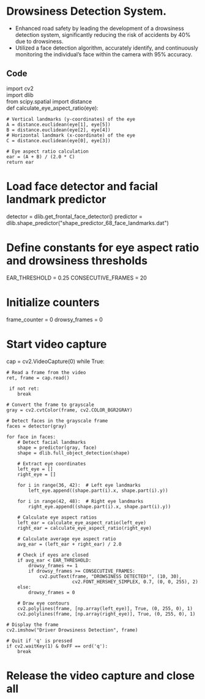# Drowsiness Detection System. 

* Enhanced road safety by leading the development of a drowsiness detection system, significantly reducing the risk of accidents by 40% due to drowsiness.
* Utilized a face detection algorithm, accurately identify, and continuously monitoring the individual’s face within the camera with 95% accuracy.

## Code

import cv2 <br>
import dlib <br>
from scipy.spatial import distance <br>
def calculate_eye_aspect_ratio(eye): <br>

    # Vertical landmarks (y-coordinates) of the eye
    A = distance.euclidean(eye[1], eye[5])
    B = distance.euclidean(eye[2], eye[4])
    # Horizontal landmark (x-coordinate) of the eye
    C = distance.euclidean(eye[0], eye[3])
    
    # Eye aspect ratio calculation
    ear = (A + B) / (2.0 * C)
    return ear


# Load face detector and facial landmark predictor

detector = dlib.get_frontal_face_detector()
predictor = dlib.shape_predictor("shape_predictor_68_face_landmarks.dat")

# Define constants for eye aspect ratio and drowsiness thresholds
EAR_THRESHOLD = 0.25
CONSECUTIVE_FRAMES = 20

# Initialize counters
frame_counter = 0
drowsy_frames = 0

# Start video capture

cap = cv2.VideoCapture(0)
while True:

    # Read a frame from the video
    ret, frame = cap.read()
    
     if not ret:
        break
    
    # Convert the frame to grayscale
    gray = cv2.cvtColor(frame, cv2.COLOR_BGR2GRAY)
    
    # Detect faces in the grayscale frame
    faces = detector(gray)
    
    for face in faces:
        # Detect facial landmarks
        shape = predictor(gray, face)
        shape = dlib.full_object_detection(shape)
        
        # Extract eye coordinates
        left_eye = []
        right_eye = []
        
        for i in range(36, 42):  # Left eye landmarks
            left_eye.append((shape.part(i).x, shape.part(i).y))
        
        for i in range(42, 48):  # Right eye landmarks
            right_eye.append((shape.part(i).x, shape.part(i).y))
        
        # Calculate eye aspect ratios
        left_ear = calculate_eye_aspect_ratio(left_eye)
        right_ear = calculate_eye_aspect_ratio(right_eye)
        
        # Calculate average eye aspect ratio
        avg_ear = (left_ear + right_ear) / 2.0
        
        # Check if eyes are closed
        if avg_ear < EAR_THRESHOLD:
            drowsy_frames += 1
            if drowsy_frames >= CONSECUTIVE_FRAMES:
                cv2.putText(frame, "DROWSINESS DETECTED!", (10, 30),
                            cv2.FONT_HERSHEY_SIMPLEX, 0.7, (0, 0, 255), 2)
        else:
            drowsy_frames = 0
        
        # Draw eye contours
        cv2.polylines(frame, [np.array(left_eye)], True, (0, 255, 0), 1)
        cv2.polylines(frame, [np.array(right_eye)], True, (0, 255, 0), 1)
    
    # Display the frame
    cv2.imshow("Driver Drowsiness Detection", frame)
    
    # Quit if 'q' is pressed
    if cv2.waitKey(1) & 0xFF == ord('q'):
        break

# Release the video capture and close all


